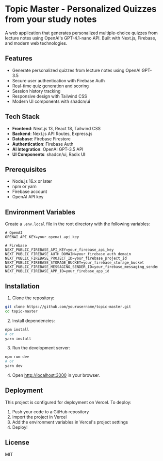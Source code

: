 # Topic Master - Personalized Quizzes from your study notes

A web application that generates personalized multiple-choice quizzes from lecture notes using OpenAI's GPT-4.1-nano API. Built with Next.js, Firebase, and modern web technologies.

## Features

- Generate personalized quizzes from lecture notes using OpenAI GPT-3.5
- Secure user authentication with Firebase Auth
- Real-time quiz generation and scoring
- Session history tracking
- Responsive design with Tailwind CSS
- Modern UI components with shadcn/ui

## Tech Stack

- **Frontend**: Next.js 13, React 18, Tailwind CSS
- **Backend**: Next.js API Routes, Express.js
- **Database**: Firebase Firestore
- **Authentication**: Firebase Auth
- **AI Integration**: OpenAI GPT-3.5 API
- **UI Components**: shadcn/ui, Radix UI

## Prerequisites

- Node.js 16.x or later
- npm or yarn
- Firebase account
- OpenAI API key

## Environment Variables

Create a `.env.local` file in the root directory with the following variables:

```env
# OpenAI
OPENAI_API_KEY=your_openai_api_key

# Firebase
NEXT_PUBLIC_FIREBASE_API_KEY=your_firebase_api_key
NEXT_PUBLIC_FIREBASE_AUTH_DOMAIN=your_firebase_auth_domain
NEXT_PUBLIC_FIREBASE_PROJECT_ID=your_firebase_project_id
NEXT_PUBLIC_FIREBASE_STORAGE_BUCKET=your_firebase_storage_bucket
NEXT_PUBLIC_FIREBASE_MESSAGING_SENDER_ID=your_firebase_messaging_sender_id
NEXT_PUBLIC_FIREBASE_APP_ID=your_firebase_app_id
```

## Installation

1. Clone the repository:
```bash
git clone https://github.com/yourusername/topic-master.git
cd topic-master
```

2. Install dependencies:
```bash
npm install
# or
yarn install
```

3. Run the development server:
```bash
npm run dev
# or
yarn dev
```

4. Open [http://localhost:3000](http://localhost:3000) in your browser.

## Deployment

This project is configured for deployment on Vercel. To deploy:

1. Push your code to a GitHub repository
2. Import the project in Vercel
3. Add the environment variables in Vercel's project settings
4. Deploy!

## License

MIT 
